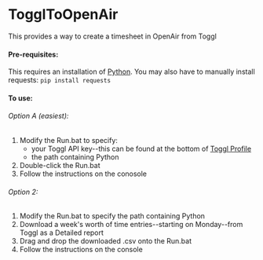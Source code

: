 # TogglToOpenAir
This provides a way to create a timesheet in OpenAir from Toggl

#### Pre-requisites:
This requires an installation of [Python](https://www.python.org/downloads/).  You may also have to manually install requests:  `pip install requests`

#### To use:

###### Option A (easiest):
1) Modify the Run.bat to specify:
    - your Toggl API key--this can be found at the bottom of [Toggl Profile](https://toggl.com/app/profile)
    - the path containing Python
2) Double-click the Run.bat
3) Follow the instructions on the conosole

###### Option 2:
1) Modify the Run.bat to specify the path containing Python
2) Download a week's worth of time entries--starting on Monday--from Toggl as a Detailed report
3) Drag and drop the downloaded .csv onto the Run.bat
4) Follow the instructions on the console
